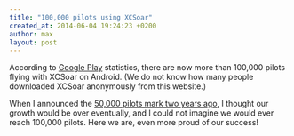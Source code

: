 ```yaml
---
title: "100,000 pilots using XCSoar"
created_at: 2014-06-04 19:24:23 +0200
author: max
layout: post
---
```


According to
[Google Play](https://play.google.com/store/apps/details?id=org.xcsoar)
statistics, there are now more than 100,000 pilots flying with XCSoar
on Android.  (We do not know how many people downloaded XCSoar
anonymously from this website.)

When I announced the
[50,000 pilots mark two years ago](/discover/2014/06/04/50000-pilots-using-xcsoar.html),
I thought our growth would be over eventually, and I could not imagine
we would ever reach 100,000 pilots.  Here we are, even more proud of
our success!
